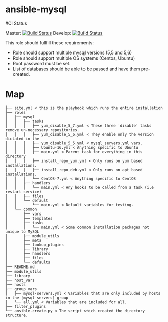 # ansible-mysql

#CI Status

Master: [![Build Status](https://travis-ci.com/Scaffa85/ansible-mysql.svg?branch=master)](https://travis-ci.com/Scaffa85/ansible-mysql)
Develop: [![Build Status](https://travis-ci.com/Scaffa85/ansible-mysql.svg?branch=develop)](https://travis-ci.com/Scaffa85/ansible-mysql)

This role should fullfill these requirements:

* Role should support multiple mysql versions (5,5 and 5,6)
* Role should support multiple OS systems (Centos, Ubuntu)
* Root password must be set.
* List of databases should be able to be passed and have them pre-created.

# Map

```
├── site.yml < this is the playbook which runs the entire installation
├── roles
│   ├── mysql
│   │   ├── tasks
│   │   │   ├── yum_disable_5_7.yml < These three 'disable' tasks remove un-necessary repositories.
│   │   │   ├── yum_disable_5_6.yml < They enable only the version dictated in the
│   │   │   ├── yum_disable_5_5.yml < mysql_servers.yml vars.
│   │   │   ├── Ubuntu-16.yml < Anything specific to Ubuntu
│   │   │   ├── main.yml < Parent task for everything in this directory
│   │   │   ├── install_repo_yum.yml < Only runs on yum based installations.
│   │   │   ├── install_repo_deb.yml < Only runs on apt based installations.
│   │   │   └── CentOS-7.yml < Anything specific to CentOS
│   │   ├── handlers
│   │   │   └── main.yml < Any hooks to be called from a task (i.e restart service)
│   │   ├── files
│   │   └── default
│   │       └── main.yml < Default variables for testing.
│   └── common
│       ├── vars
│       ├── templates
│       ├── tasks
│       │   └── main.yml < Some common installation packages not unique to MySQL
│       ├── module_utils
│       ├── meta
│       ├── lookup_plugins
│       ├── library
│       ├── handlers
│       ├── files
│       └── defaults
├── README.md
├── module_utils
├── library
├── host_vars
├── hosts
├── group_vars
│   ├── mysql-servers.yml < Variables that are only included by hosts in the [mysql-servers] group
│   └── all.yml < Variables that are included for all.
├── filter_plugins
└── ansible-create.py < The script which created the directory structure.
```

